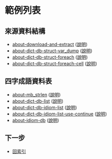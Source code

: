 
# 範例列表

## 來源資料結構

* [about-download-and-extract](https://github.com/samwhelp/note-php-office-for-read-dict-db/tree/gh-pages/main/demo/about-download-and-extract/) ([說明](https://samwhelp.github.io/note-php-office-for-read-dict-db/main/#/about-download-and-extract))
* [about-dict-db-struct-var_dump](https://github.com/samwhelp/note-php-office-for-read-dict-db/tree/gh-pages/main/demo/about-dict-db-struct-var_dump/) ([說明](https://samwhelp.github.io/note-php-office-for-read-dict-db/main/#/about-dict-db-struct?id=var_dump))
* [about-dict-db-struct-foreach](https://github.com/samwhelp/note-php-office-for-read-dict-db/tree/gh-pages/main/demo/about-dict-db-struct-foreach/) ([說明](https://samwhelp.github.io/note-php-office-for-read-dict-db/main/#/about-dict-db-struct?id=foreach))
* [about-dict-db-struct-foreach-cell](https://github.com/samwhelp/note-php-office-for-read-dict-db/tree/gh-pages/main/demo/about-dict-db-struct-foreach-cell/) ([說明](https://samwhelp.github.io/note-php-office-for-read-dict-db/main/#/about-dict-db-struct?id=column))


## 四字成語資料表

* [about-mb_strlen](https://github.com/samwhelp/note-php-office-for-read-dict-db/tree/gh-pages/main/demo/about-mb_strlen/) ([說明](https://samwhelp.github.io/note-php-office-for-read-dict-db/main/#/about-idiom-db?id=mb_strlen))
* [about-dict-db-list](https://github.com/samwhelp/note-php-office-for-read-dict-db/tree/gh-pages/main/demo/about-dict-db-list/) ([說明](https://samwhelp.github.io/note-php-office-for-read-dict-db/main/#/about-idiom-db?id=%e6%8c%91%e9%81%b8%e5%89%8d))
* [about-dict-db-idiom-list](https://github.com/samwhelp/note-php-office-for-read-dict-db/tree/gh-pages/main/demo/about-dict-db-idiom-list/) ([說明](https://samwhelp.github.io/note-php-office-for-read-dict-db/main/#/about-idiom-db?id=%e7%9b%b4%e6%8e%a5%e7%af%a9%e9%81%b8))
* [about-dict-db-idiom-list-use-continue](https://github.com/samwhelp/note-php-office-for-read-dict-db/tree/gh-pages/main/demo/about-dict-db-idiom-list-use-continue/) ([說明](https://samwhelp.github.io/note-php-office-for-read-dict-db/main/#/about-idiom-db?id=%e6%8e%92%e9%99%a4%e7%af%a9%e9%81%b8))
* [about-idiom-db](https://github.com/samwhelp/note-php-office-for-read-dict-db/tree/gh-pages/main/demo/about-idiom-db/) ([說明](https://samwhelp.github.io/note-php-office-for-read-dict-db/main/#/about-idiom-db?id=%e7%94%a2%e7%94%9f%e5%9b%9b%e5%ad%97%e6%88%90%e8%aa%9e%e8%b3%87%e6%96%99%e8%a1%a8))



## 下一步

* [回索引](all.md)
